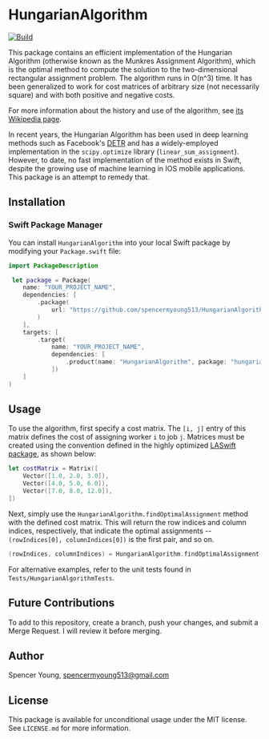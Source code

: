 # HungarianAlgorithm

[![Build](https://github.com/spencermyoung513/HungarianAlgorithm/actions/workflows/swift.yml/badge.svg?branch=main)](https://github.com/spencermyoung513/HungarianAlgorithm/actions/workflows/swift.yml)

This package contains an efficient implementation of the Hungarian Algorithm (otherwise known as the Munkres Assignment Algorithm), which is the optimal 
method to compute the solution to the two-dimensional rectangular assignment problem. The algorithm runs in O(n^3) time. It has been generalized to work
for cost matrices of arbitrary size (not necessarily square) and with both positive and negative costs.

For more information about the history and use of the algorithm, see
[its Wikipedia page](https://en.wikipedia.org/wiki/Hungarian_algorithm).

In recent years, the Hungarian Algorithm has been used in deep learning methods such as Facebook's [DETR](https://arxiv.org/abs/2005.12872) and has a 
widely-employed implementation in the `scipy.optimize` library (`linear_sum_assignment`). However, to date, no fast implementation of the method exists
in Swift, despite the growing use of machine learning in IOS mobile applications. This package is an attempt to remedy that.

## Installation

### Swift Package Manager

You can install `HungarianAlgorithm` into your local Swift package by modifying your `Package.swift` file:

```swift
import PackageDescription

 let package = Package(
    name: "YOUR_PROJECT_NAME",
    dependencies: [
        .package(
            url: "https://github.com/spencermyoung513/HungarianAlgorithm",
        )
    ],
    targets: [
        .target(
            name: "YOUR_PROJECT_NAME",
            dependencies: [
                .product(name: "HungarianAlgorithm", package: "hungarianalgorithm"),
            ])
    ]
)
```

## Usage

To use the algorithm, first specify a cost matrix. The `[i, j]` entry of this matrix defines the cost of assigning worker `i` to job `j`.
Matrices must be created using the convention defined in the highly optimized [LASwift package](https://github.com/AlexanderTar/LASwift),
as shown below:

```swift
let costMatrix = Matrix([
    Vector([1.0, 2.0, 3.0]),
    Vector([4.0, 5.0, 6.0]),
    Vector([7.0, 8.0, 12.0]),
])
``` 

Next, simply use the `HungarianAlgorithm.findOptimalAssignment` method with the defined cost matrix. This will return the row indices and column indices, 
respectively, that indicate the optimal assignments -- `(rowIndices[0], columnIndices[0])` is the first pair, and so on. 

```swift
(rowIndices, columnIndices) = HungarianAlgorithm.findOptimalAssignment(costMatrix)
```

For alternative examples, refer to the unit tests found in `Tests/HungarianAlgorithmTests`.

## Future Contributions

To add to this repository, create a branch, push your changes, and submit a Merge Request. I will review it before merging.

## Author

Spencer Young, spencermyoung513@gmail.com

## License

This package is available for unconditional usage under the MIT license. See `LICENSE.md` for more information.
